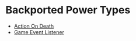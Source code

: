 # Backported Power Types

- [Action On Death](https://origins.readthedocs.io/en/latest/types/power_types/action_on_death/)
- [Game Event Listener](https://origins.readthedocs.io/en/latest/types/power_types/game_event_listener/)
